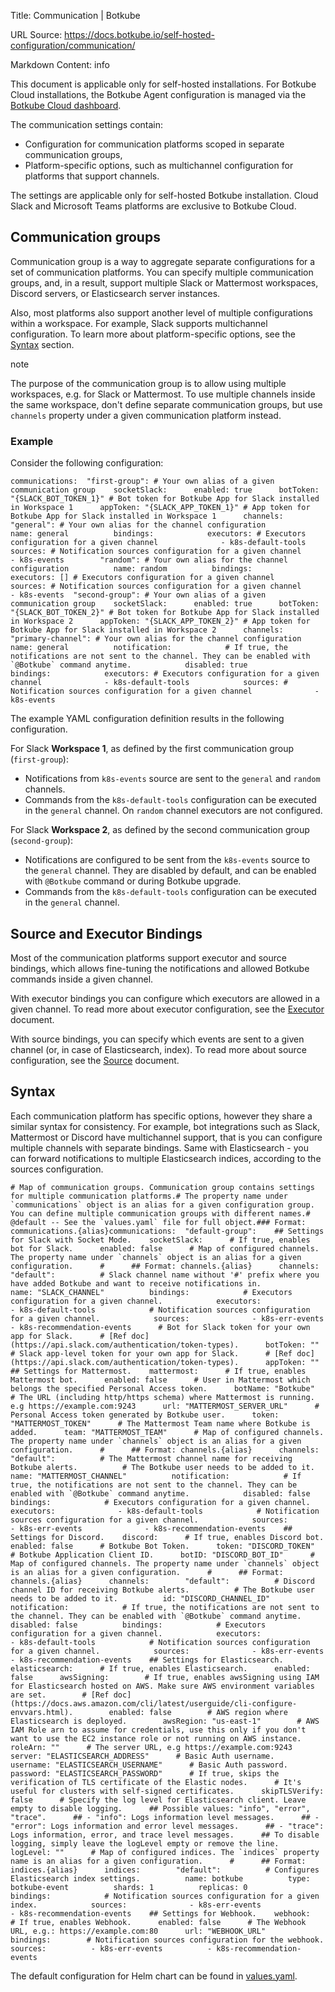 Title: Communication | Botkube

URL Source: https://docs.botkube.io/self-hosted-configuration/communication/

Markdown Content:
info

This document is applicable only for self-hosted installations. For Botkube Cloud installations, the Botkube Agent configuration is managed via the [Botkube Cloud dashboard](https://app.botkube.io/).

The communication settings contain:

*   Configuration for communication platforms scoped in separate communication groups,
*   Platform-specific options, such as multichannel configuration for platforms that support channels.

The settings are applicable only for self-hosted Botkube installation. Cloud Slack and Microsoft Teams platforms are exclusive to Botkube Cloud.

Communication groups[​](#communication-groups "Direct link to Communication groups")
------------------------------------------------------------------------------------

Communication group is a way to aggregate separate configurations for a set of communication platforms. You can specify multiple communication groups, and, in a result, support multiple Slack or Mattermost workspaces, Discord servers, or Elasticsearch server instances.

Also, most platforms also support another level of multiple configurations within a workspace. For example, Slack supports multichannel configuration. To learn more about platform-specific options, see the [Syntax](#syntax) section.

note

The purpose of the communication group is to allow using multiple workspaces, e.g. for Slack or Mattermost. To use multiple channels inside the same workspace, don't define separate communication groups, but use `channels` property under a given communication platform instead.

### Example[​](#example "Direct link to Example")

Consider the following configuration:

    communications:  "first-group": # Your own alias of a given communication group    socketSlack:      enabled: true      botToken: "{SLACK_BOT_TOKEN_1}" # Bot token for Botkube App for Slack installed in Workspace 1      appToken: "{SLACK_APP_TOKEN_1}" # App token for Botkube App for Slack installed in Workspace 1      channels:        "general": # Your own alias for the channel configuration          name: general          bindings:            executors: # Executors configuration for a given channel              - k8s-default-tools            sources: # Notification sources configuration for a given channel              - k8s-events        "random": # Your own alias for the channel configuration          name: random          bindings:            executors: [] # Executors configuration for a given channel            sources: # Notification sources configuration for a given channel              - k8s-events  "second-group": # Your own alias of a given communication group    socketSlack:      enabled: true      botToken: "{SLACK_BOT_TOKEN_2}" # Bot token for Botkube App for Slack installed in Workspace 2      appToken: "{SLACK_APP_TOKEN_2}" # App token for Botkube App for Slack installed in Workspace 2      channels:        "primary-channel": # Your own alias for the channel configuration          name: general          notification:            # If true, the notifications are not sent to the channel. They can be enabled with `@Botkube` command anytime.            disabled: true          bindings:            executors: # Executors configuration for a given channel              - k8s-default-tools            sources: # Notification sources configuration for a given channel              - k8s-events

The example YAML configuration definition results in the following configuration.

For Slack **Workspace 1**, as defined by the first communication group (`first-group`):

*   Notifications from `k8s-events` source are sent to the `general` and `random` channels.
*   Commands from the `k8s-default-tools` configuration can be executed in the `general` channel. On `random` channel executors are not configured.

For Slack **Workspace 2**, as defined by the second communication group (`second-group`):

*   Notifications are configured to be sent from the `k8s-events` source to the `general` channel. They are disabled by default, and can be enabled with `@Botkube` command or during Botkube upgrade.
*   Commands from the `k8s-default-tools` configuration can be executed in the `general` channel.

Source and Executor Bindings[​](#source-and-executor-bindings "Direct link to Source and Executor Bindings")
------------------------------------------------------------------------------------------------------------

Most of the communication platforms support executor and source bindings, which allows fine-tuning the notifications and allowed Botkube commands inside a given channel.

With executor bindings you can configure which executors are allowed in a given channel. To read more about executor configuration, see the [Executor](https://docs.botkube.io/self-hosted-configuration/executor) document.

With source bindings, you can specify which events are sent to a given channel (or, in case of Elasticsearch, index). To read more about source configuration, see the [Source](https://docs.botkube.io/self-hosted-configuration/source) document.

Syntax[​](#syntax "Direct link to Syntax")
------------------------------------------

Each communication platform has specific options, however they share a similar syntax for consistency. For example, bot integrations such as Slack, Mattermost or Discord have multichannel support, that is you can configure multiple channels with separate bindings. Same with Elasticsearch - you can forward notifications to multiple Elasticsearch indices, according to the sources configuration.

    # Map of communication groups. Communication group contains settings for multiple communication platforms.# The property name under `communications` object is an alias for a given configuration group. You can define multiple communication groups with different names.# @default -- See the `values.yaml` file for full object.### Format: communications.{alias}communications:  "default-group":    ## Settings for Slack with Socket Mode.    socketSlack:      # If true, enables bot for Slack.      enabled: false      # Map of configured channels. The property name under `channels` object is an alias for a given configuration.      #      ## Format: channels.{alias}      channels:        "default":          # Slack channel name without '#' prefix where you have added Botkube and want to receive notifications in.          name: "SLACK_CHANNEL"          bindings:            # Executors configuration for a given channel.            executors:              - k8s-default-tools            # Notification sources configuration for a given channel.            sources:              - k8s-err-events              - k8s-recommendation-events      # Bot for Slack token for your own app for Slack.      # [Ref doc](https://api.slack.com/authentication/token-types).      botToken: ""      # Slack app-level token for your own app for Slack.      # [Ref doc](https://api.slack.com/authentication/token-types).      appToken: ""    ## Settings for Mattermost.    mattermost:      # If true, enables Mattermost bot.      enabled: false      # User in Mattermost which belongs the specified Personal Access token.      botName: "Botkube"      # The URL (including http/https schema) where Mattermost is running. e.g https://example.com:9243      url: "MATTERMOST_SERVER_URL"      # Personal Access token generated by Botkube user.      token: "MATTERMOST_TOKEN"      # The Mattermost Team name where Botkube is added.      team: "MATTERMOST_TEAM"      # Map of configured channels. The property name under `channels` object is an alias for a given configuration.      #      ## Format: channels.{alias}      channels:        "default":          # The Mattermost channel name for receiving Botkube alerts.          # The Botkube user needs to be added to it.          name: "MATTERMOST_CHANNEL"          notification:            # If true, the notifications are not sent to the channel. They can be enabled with `@Botkube` command anytime.            disabled: false          bindings:            # Executors configuration for a given channel.            executors:              - k8s-default-tools            # Notification sources configuration for a given channel.            sources:              - k8s-err-events              - k8s-recommendation-events    ## Settings for Discord.    discord:      # If true, enables Discord bot.      enabled: false      # Botkube Bot Token.      token: "DISCORD_TOKEN"      # Botkube Application Client ID.      botID: "DISCORD_BOT_ID"      # Map of configured channels. The property name under `channels` object is an alias for a given configuration.      #      ## Format: channels.{alias}      channels:        "default":          # Discord channel ID for receiving Botkube alerts.          # The Botkube user needs to be added to it.          id: "DISCORD_CHANNEL_ID"          notification:            # If true, the notifications are not sent to the channel. They can be enabled with `@Botkube` command anytime.            disabled: false          bindings:            # Executors configuration for a given channel.            executors:              - k8s-default-tools            # Notification sources configuration for a given channel.            sources:              - k8s-err-events              - k8s-recommendation-events    ## Settings for Elasticsearch.    elasticsearch:      # If true, enables Elasticsearch.      enabled: false      awsSigning:        # If true, enables awsSigning using IAM for Elasticsearch hosted on AWS. Make sure AWS environment variables are set.        # [Ref doc](https://docs.aws.amazon.com/cli/latest/userguide/cli-configure-envvars.html).        enabled: false        # AWS region where Elasticsearch is deployed.        awsRegion: "us-east-1"        # AWS IAM Role arn to assume for credentials, use this only if you don't want to use the EC2 instance role or not running on AWS instance.        roleArn: ""      # The server URL, e.g https://example.com:9243      server: "ELASTICSEARCH_ADDRESS"      # Basic Auth username.      username: "ELASTICSEARCH_USERNAME"      # Basic Auth password.      password: "ELASTICSEARCH_PASSWORD"      # If true, skips the verification of TLS certificate of the Elastic nodes.      # It's useful for clusters with self-signed certificates.      skipTLSVerify: false      # Specify the log level for Elasticsearch client. Leave empty to disable logging.      ## Possible values: "info", "error", "trace".      ## - "info": Logs information level messages.      ## - "error": Logs information and error level messages.      ## - "trace": Logs information, error, and trace level messages.      ## To disable logging, simply leave the logLevel empty or remove the line.      logLevel: ""      # Map of configured indices. The `indices` property name is an alias for a given configuration.      #      ## Format: indices.{alias}      indices:        "default":          # Configures Elasticsearch index settings.          name: botkube          type: botkube-event          shards: 1          replicas: 0          bindings:            # Notification sources configuration for a given index.            sources:              - k8s-err-events              - k8s-recommendation-events    ## Settings for Webhook.    webhook:      # If true, enables Webhook.      enabled: false      # The Webhook URL, e.g.: https://example.com:80      url: "WEBHOOK_URL"      bindings:        # Notification sources configuration for the webhook.        sources:          - k8s-err-events          - k8s-recommendation-events

The default configuration for Helm chart can be found in [values.yaml](https://github.com/kubeshop/botkube/blob/main/helm/botkube/values.yaml).

